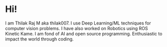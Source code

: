 # Hi!

I am Thilak Raj M aka thilak007. I use Deep Learning/ML techniques for computer vision problems. I have also worked on Robotics using ROS Kinetic Kame. I am fond of AI and open source programming. Enthusiastic to impact the world through coding.
